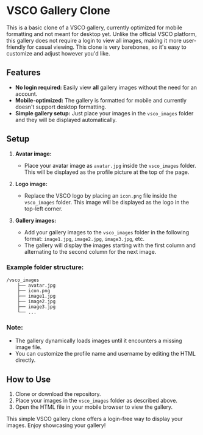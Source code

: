 # VSCO Gallery Clone

This is a basic clone of a VSCO gallery, currently optimized for mobile formatting and not meant for desktop yet. Unlike the official VSCO platform, this gallery does not require a login to view all images, making it more user-friendly for casual viewing. This clone is very barebones, so it's easy to customize and adjust however you'd like.

## Features

- **No login required:** Easily view **all** gallery images without the need for an account.
- **Mobile-optimized:** The gallery is formatted for mobile and currently doesn't support desktop formatting.
- **Simple gallery setup:** Just place your images in the `vsco_images` folder and they will be displayed automatically.

## Setup

1. **Avatar image:**
   - Place your avatar image as `avatar.jpg` inside the `vsco_images` folder. This will be displayed as the profile picture at the top of the page.

2. **Logo image:**
   - Replace the VSCO logo by placing an `icon.png` file inside the `vsco_images` folder. This image will be displayed as the logo in the top-left corner.

3. **Gallery images:**
   - Add your gallery images to the `vsco_images` folder in the following format: `image1.jpg`, `image2.jpg`, `image3.jpg`, etc. 
   - The gallery will display the images starting with the first column and alternating to the second column for the next image.

### Example folder structure:

```
/vsco_images
    ├── avatar.jpg
    ├── icon.png
    ├── image1.jpg
    ├── image2.jpg
    ├── image3.jpg
    └── ...
```

### Note:
- The gallery dynamically loads images until it encounters a missing image file.
- You can customize the profile name and username by editing the HTML directly.

## How to Use

1. Clone or download the repository.
2. Place your images in the `vsco_images` folder as described above.
3. Open the HTML file in your mobile browser to view the gallery.

This simple VSCO gallery clone offers a login-free way to display your images. Enjoy showcasing your gallery!
